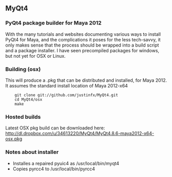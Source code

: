 ## MyQt4
### PyQt4 package builder for Maya 2012

With the many tutorials and websites documenting various ways to install PyQt4 for Maya, and the complications it poses
for the less tech-savvy, it only makes sense that the process should be wrapped into a build script and a package installer.
I have seen precompiled packages for windows, but not yet for OSX or Linux.

### Building (osx)

This will produce a .pkg that can be distributed and installed, for Maya 2012. It assumes the standard install location of
Maya 2012-x64

        git clone git://github.com/justinfx/MyQt4.git
        cd MyQt4/osx
        make

### Hosted builds

Latest OSX pkg build can be downloaded here:<br>
http://dl.dropbox.com/u/34613220/MyQt4/MyQt4.8.6-maya2012-x64-osx.pkg

### Notes about installer

* Installes a repaired pyuic4 as /usr/local/bin/myqt4
* Copies pyrcc4 to /usr/local/bin/pyrcc4
        

        